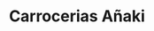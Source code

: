 ---
title: "Carrocerias Añaki"
url: /oiartzun/carrocerias-anaki/
shop: reparación de automóviles
---